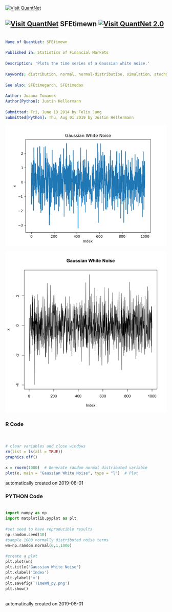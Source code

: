 [<img src="https://github.com/QuantLet/Styleguide-and-FAQ/blob/master/pictures/banner.png" width="888" alt="Visit QuantNet">](http://quantlet.de/)

## [<img src="https://github.com/QuantLet/Styleguide-and-FAQ/blob/master/pictures/qloqo.png" alt="Visit QuantNet">](http://quantlet.de/) **SFEtimewn** [<img src="https://github.com/QuantLet/Styleguide-and-FAQ/blob/master/pictures/QN2.png" width="60" alt="Visit QuantNet 2.0">](http://quantlet.de/)

```yaml

Name of QuantLet: SFEtimewn

Published in: Statistics of Financial Markets

Description: 'Plots the time series of a Gaussian white noise.'

Keywords: distribution, normal, normal-distribution, simulation, stochastic-process, stochastic, process, white noise, gaussian, time-series, plot, graphical representation

See also: SFEtimegarch, SFEtimedax

Author: Joanna Tomanek
Author[Python]: Justin Hellermann

Submitted: Fri, June 13 2014 by Felix Jung
Submitted[Python]: Thu, Aug 01 2019 by Justin Hellermann

```

![Picture1](SFEimeWN_py.png)

![Picture2](SFEtimewn-1.png)

### R Code
```r


# clear variables and close windows
rm(list = ls(all = TRUE))
graphics.off()

x = rnorm(1000)  # Generate random normal distributed variable
plot(x, main = "Gaussian White Noise", type = "l")  # Plot
```

automatically created on 2019-08-01

### PYTHON Code
```python

import numpy as np
import matplotlib.pyplot as plt 

#set seed to have reproducible results
np.random.seed(10)
#sample 1000 normally distributed noise terms
wn=np.random.normal(0,1,1000)

#create a plot
plt.plot(wn)
plt.title('Gaussian White Noise')
plt.xlabel('Index')
plt.ylabel('x')
plt.savefig('TimeWN_py.png')
plt.show()



```

automatically created on 2019-08-01